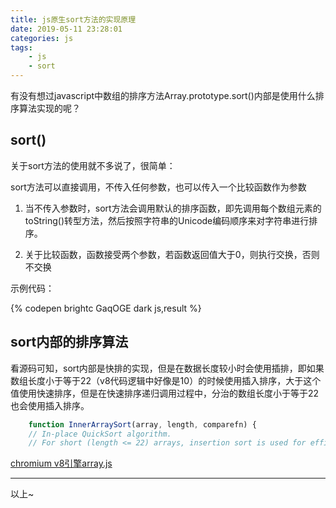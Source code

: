 ```yaml
---
title: js原生sort方法的实现原理
date: 2019-05-11 23:28:01
categories: js
tags: 
    - js
    - sort
---
```


有没有想过javascript中数组的排序方法Array.prototype.sort()内部是使用什么排序算法实现的呢？

## sort()

关于sort方法的使用就不多说了，很简单：

sort方法可以直接调用，不传入任何参数，也可以传入一个比较函数作为参数

1. 当不传入参数时，sort方法会调用默认的排序函数，即先调用每个数组元素的toString()转型方法，然后按照字符串的Unicode编码顺序来对字符串进行排序。

2. 关于比较函数，函数接受两个参数，若函数返回值大于0，则执行交换，否则不交换

示例代码：

{% codepen brightc GaqOGE dark js,result %}

## sort内部的排序算法

看源码可知，sort内部是快排的实现，但是在数据长度较小时会使用插排，即如果数组长度小于等于22（v8代码逻辑中好像是10）的时候使用插入排序，大于这个值使用快速排序，但是在快速排序递归调用过程中，分治的数组长度小于等于22也会使用插入排序。

```js
    function InnerArraySort(array, length, comparefn) {
    // In-place QuickSort algorithm.
    // For short (length <= 22) arrays, insertion sort is used for efficiency.
```

[chromium v8引擎array.js](https://github.com/v8/v8/blob/ad82a40509c5b5b4680d4299c8f08d6c6d31af3c/src/js/array.js)

***

以上~